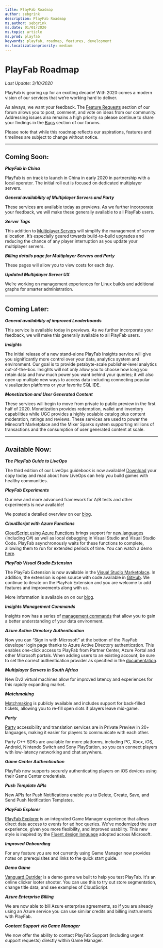 ```yaml
---
title: PlayFab Roadmap
author: sebgrink
description: PlayFab Roadmap
ms.author: sebgrink
ms.date: 01/01/2020
ms.topic: article
ms.prod: playfab
keywords: playfab, roadmap, features, development
ms.localizationpriority: medium
---
```


# PlayFab Roadmap
_Last Update: 3/10/2020_

PlayFab is gearing up for an exciting decade! With 2020 comes a modern vision of our services that we’re working hard to deliver. 

As always, we want your feedback. The [Feature Requests](https://community.playfab.com/spaces/24/index.html?sort=votes) section of our forum allows you to post, comment, and vote on ideas from our community. Addressing issues also remains a high priority so please continue to share your findings in the [Bugs](https://community.playfab.com/spaces/23/index.html) section of our forums.

Please note that while this roadmap reflects our aspirations, features and timelines are subject to change without notice.

***

## **Coming Soon:**

**_PlayFab in China_**

PlayFab is on track to launch in China in early 2020 in partnership with a local operator. The initial roll out is focused on dedicated multiplayer servers.

**_General availability of Multiplayer Servers and Party_**

These services are available today as previews. As we further incorporate your feedback, we will make these generally available to all PlayFab users. 

**_Server Tags_**

This addition to [Multiplayer Servers](https://docs.microsoft.com/gaming/playfab/features/multiplayer/servers/) will simplify the management of server allocation. It’s especially geared towards build-to-build upgrades and reducing the chance of any player interruption as you update your multiplayer servers.

**_Billing details page for Multiplayer Servers and Party_**

These pages will allow you to view costs for each day.

**_Updated Multiplayer Server UX_**

We’re working on management experiences for Linux builds and additional graphs for smarter administration. 

***

## **Coming Later:**

**_General availability of improved Leaderboards_**

This service is available today in previews. As we further incorporate your feedback, we will make this generally available to all PlayFab users. 

**_Insights_**

The initial release of a new stand-alone PlayFab Insights service will give you significantly more control over your data, analytics system and environment. Our goal is to provide petabyte-scale publisher-level analytics out-of-the-box. Insights will not only allow you to choose how long you retain data and how much power you want behind your queries; it will also open up multiple new ways to access data including connecting popular visualization platforms or your favorite SQL IDE. 

**_Monetization and User Generated Content_**

These services will begin to move from private to public preview in the first half of 2020. Monetization provides redemption, wallet and inventory capabilities while UGC provides a highly scalable catalog plus content moderation, ratings and reviews. These services are used to power the Minecraft Marketplace and the Mixer Sparks system supporting millions of transactions and the consumption of user generated content at scale. 

***

## **Available Now:**

**_The PlayFab Guide to LiveOps_**

The third edition of our LiveOps guidebook is now available! [Download](https://aka.ms/LiveOpsGuide) your copy today and read about how LiveOps can help you build games with healthy communities.

**_PlayFab Experiments_**

Our new and more advanced framework for A/B tests and other experiments is now available!

We posted a detailed overview on our [blog](https://blog.playfab.com/blog/announcing-playfabs-experimentation-all-new-for-trustworthy-experiments).

**_CloudScript with Azure Functions_**

[CloudScript using Azure Functions](https://docs.microsoft.com/gaming/playfab/features/automation/cloudscript-af/) brings support for [new languages](https://docs.microsoft.com/azure/azure-functions/supported-languages) (including C#) as well as local debugging in Visual Studio and Visual Studio Code. 
PlayFab asynchronously waits for these functions to complete, allowing them to run for extended periods of time.  You can watch a demo [here](https://youtu.be/apQbkDn1lNo).

**_PlayFab Visual Studio Extension_**

The PlayFab Extension is now available in the [Visual Studio Marketplace](https://marketplace.visualstudio.com/items?itemName=PlayFab.playfab-explorer). In addition, the extension is open source with code available in [GitHub](https://github.com/PlayFab/vscode-playfab-explorer). We continue to iterate on the PlayFab Extension and you are welcome to add features and improvements along with us.

More information is available on on our [blog](https://blog.playfab.com/blog/announcing-the-open-source-playfab-visual-studio-code-extension).

**_Insights Management Commands_**

Insights now has a series of [management commands](https://docs.microsoft.com/gaming/playfab/features/insights/explorer/management-commands) that allow you to gain a better understanding of your data environment.

**_Azure Active Directory Authentication_**

Now you can “Sign in with Microsoft” at the bottom of the PlayFab developer login page thanks to Azure Active Directory authentication. This enables one-click access to PlayFab from Partner Center, Azure Portal and other Microsoft portals. When adding users to an existing account, be sure to set the correct authentication provider as specified in the [documentation](https://docs.microsoft.com/gaming/playfab/features/authentication/aad-authentication/).

**_Multiplayer Servers in South Africa_**

New Dv2 virtual machines allow for improved latency and experiences for this rapidly expanding market.

**_Matchmaking_**

[Matchmaking](https://docs.microsoft.com/gaming/playfab/features/multiplayer/matchmaking/) is publicly available and includes support for back-filled tickets, allowing you to re-fill open slots if players leave mid-game.

**_Party_**

[Party](https://docs.microsoft.com/gaming/playfab/features/multiplayer/networking/) accessibility and translation services are in Private Preview in 20+ languages, making it easier for players to communicate with each other. 

Party C++ SDKs are available for more platforms, including PC, Xbox, iOS, Android, Nintendo Switch and Sony PlayStation, so you can connect players with low-latency networking and chat anywhere. 

**_Game Center Authentication_**

PlayFab now supports securely authenticating players on iOS devices using their Game Center credentials. 

**_Push Template APIs_**

New APIs for Push Notifications enable you to Delete, Create, Save, and Send Push Notification Templates.

**_PlayFab Explorer_**

[PlayFab Explorer](https://docs.microsoft.com/gaming/playfab/features/insights/explorer/) is an integrated Game Manager experience that allows direct data access to events for ad hoc queries. 
We’ve modernized the user experience, given you more flexibility, and improved usability. This new style is inspired by the [Fluent design language](https://www.microsoft.com/design/fluent/#/) adopted across Microsoft. 

**_Improved Onboarding_**

For any feature you are not currently using Game Manager now provides notes on prerequisites and links to the quick start guide.

**_Demo Game_**

[Vanguard Outrider](https://www.vanguardoutrider.com/) is a demo game we built to help you test PlayFab. It's an online clicker looter shooter. You can use this to try out store segmentation, change title data, and see examples of CloudScript.

**_Azure Enterprise Billing_**

We are now able to bill Azure enterprise agreements, so if you are already using an Azure service you can use similar credits and billing instruments with PlayFab.

**_Contact Support via Game Manager_**

We now offer the ability to contact PlayFab Support (including urgent support requests) directly within Game Manager.
